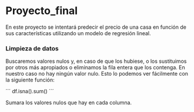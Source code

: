 # Proyecto_final
En este proyecto se intentará predecir el precio de una casa en función de sus características utilizando un modelo de regresión lineal.

### Limpieza de datos
Buscaremos valores nulos y, en caso de que los hubiese, o los sustituimos por otros más apropiados o eliminamos la fila entera que los contenga. En nuestro caso no hay ningún valor nulo.
Esto lo podemos ver fácilmente con la siguiente función:

´´´
df.isna().sum()
´´´

Sumara los valores nulos que hay en cada columna.
